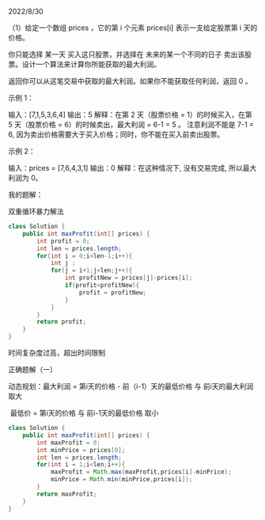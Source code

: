 2022/8/30

（1）给定一个数组 prices ，它的第 i 个元素 prices[i] 表示一支给定股票第 i 天的价格。

你只能选择 某一天 买入这只股票，并选择在 未来的某一个不同的日子 卖出该股票。设计一个算法来计算你所能获取的最大利润。

返回你可以从这笔交易中获取的最大利润。如果你不能获取任何利润，返回 0 。

 

示例 1：

输入：[7,1,5,3,6,4]
输出：5
解释：在第 2 天（股票价格 = 1）的时候买入，在第 5 天（股票价格 = 6）的时候卖出，最大利润 = 6-1 = 5 。
     注意利润不能是 7-1 = 6, 因为卖出价格需要大于买入价格；同时，你不能在买入前卖出股票。

示例 2：

输入：prices = [7,6,4,3,1]
输出：0
解释：在这种情况下, 没有交易完成, 所以最大利润为 0。

我的题解：

双重循环暴力解法

```java
class Solution {
    public int maxProfit(int[] prices) {
        int profit = 0;
        int len = prices.length;
        for(int i = 0;i<len-1;i++){
            int j ;
            for(j = i+1;j<len;j++){
                int profitNew = prices[j]-prices[i];
                if(profit<profitNew){
                    profit = profitNew;
                }
            }
        }
        return profit;
    }
}
```

时间复杂度过高，超出时间限制

正确题解（一）

动态规划：最大利润 = 第i天的价格 - 前（i-1）天的最低价格 与 前i天的最大利润 取大

​				   最低价 = 第i天的价格 与 前i-1天的最低价格 取小

```java
class Solution {
    public int maxProfit(int[] prices) {
        int maxProfit = 0;
        int minPrice = prices[0];
        int len = prices.length;
        for(int i = 1;i<len;i++){
            maxProfit = Math.max(maxProfit,prices[i]-minPrice);
            minPrice = Math.min(minPrice,prices[i]);
        }
        return maxProfit;
    }
}
```



